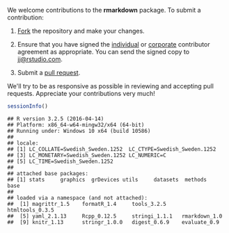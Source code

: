 
We welcome contributions to the **rmarkdown** package. To submit a contribution:

1.  [Fork](https://github.com/rstudio/rmarkdown/fork) the repository and make your changes.

2.  Ensure that you have signed the [individual](http://www.rstudio.com/wp-content/uploads/2014/06/RStudioIndividualContributorAgreement.pdf) or [corporate](http://www.rstudio.com/wp-content/uploads/2014/06/RStudioCorporateContributorAgreement.pdf) contributor agreement as appropriate. You can send the signed copy to <jj@rstudio.com>.

3.  Submit a [pull request](https://help.github.com/articles/using-pull-requests).

We'll try to be as responsive as possible in reviewing and accepting pull requests. Appreciate your contributions very much!

``` r
sessionInfo()
```

    ## R version 3.2.5 (2016-04-14)
    ## Platform: x86_64-w64-mingw32/x64 (64-bit)
    ## Running under: Windows 10 x64 (build 10586)
    ## 
    ## locale:
    ## [1] LC_COLLATE=Swedish_Sweden.1252  LC_CTYPE=Swedish_Sweden.1252   
    ## [3] LC_MONETARY=Swedish_Sweden.1252 LC_NUMERIC=C                   
    ## [5] LC_TIME=Swedish_Sweden.1252    
    ## 
    ## attached base packages:
    ## [1] stats     graphics  grDevices utils     datasets  methods   base     
    ## 
    ## loaded via a namespace (and not attached):
    ##  [1] magrittr_1.5    formatR_1.4     tools_3.2.5     htmltools_0.3.5
    ##  [5] yaml_2.1.13     Rcpp_0.12.5     stringi_1.1.1   rmarkdown_1.0  
    ##  [9] knitr_1.13      stringr_1.0.0   digest_0.6.9    evaluate_0.9
